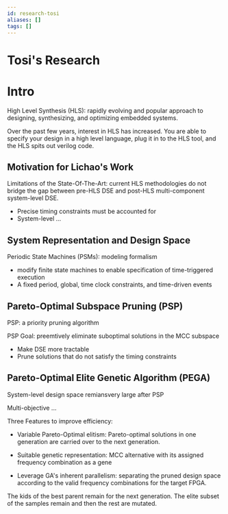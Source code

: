 ```yaml
---
id: research-tosi
aliases: []
tags: []
---
```


# Tosi's Research

# Intro

High Level Synthesis (HLS): rapidly evolving and popular approach to designing,
synthesizing, and optimizing embedded systems.

Over the past few years, interest in HLS has increased. You are able to specify
your design in a high level language, plug it in to the HLS tool, and the HLS
spits out verilog code.

## Motivation for Lichao's Work

Limitations of the State-Of-The-Art: current HLS methodologies do not bridge the
gap between pre-HLS DSE and post-HLS multi-component system-level DSE.

- Precise timing constraints must be accounted for
- System-level ...

## System Representation and Design Space

Periodic State Machines (PSMs): modeling formalism

- modify finite state machines to enable specification of time-triggered
  execution
- A fixed period, global, time clock constraints, and time-driven events

## Pareto-Optimal Subspace Pruning (PSP)

PSP: a priority pruning algorithm

PSP Goal: preemtively eliminate suboptimal solutions in the MCC subspace

- Make DSE more tractable
- Prune solutions that do not satisfy the timing constraints

## Pareto-Optimal Elite Genetic Algorithm (PEGA)

System-level design space remiansvery large after PSP

Multi-objective ...

Three Features to improve efficiency:

- Variable Pareto-Optimal elitism: Pareto-optimal solutions in one generation
  are carried over to the next generation.

- Suitable genetic representation: MCC alternative with its assigned frequency
  combination as a gene

- Leverage GA's inherent parallelism: separating the pruned design space
  according to the valid frequency combinations for the target FPGA.

The kids of the best parent remain for the next generation. The elite subset of
the samples remain and then the rest are mutated.
